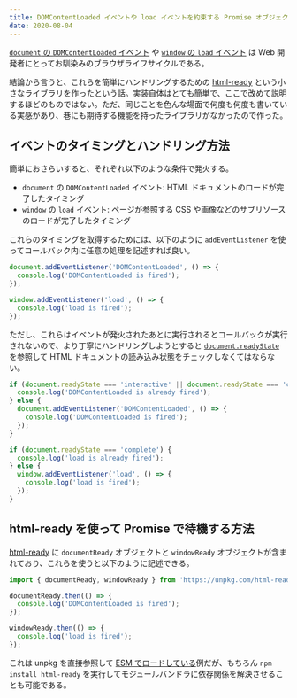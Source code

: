 ```yaml
---
title: DOMContentLoaded イベントや load イベントを約束する Promise オブジェクト
date: 2020-08-04
---
```


[`document` の `DOMContentLoaded` イベント](https://developer.mozilla.org/ja/docs/Web/API/Document/DOMContentLoaded_event) や [`window` の `load` イベント](https://developer.mozilla.org/ja/docs/Web/API/Window/load_event) は Web 開発者にとってお馴染みのブラウザライフサイクルである。

結論から言うと、これらを簡単にハンドリングするための [html-ready](https://github.com/1000ch/html-ready) という小さなライブラリを作ったという話。実装自体はとても簡単で、ここで改めて説明するほどのものではない。ただ、同じことを色んな場面で何度も何度も書いている実感があり、巷にも期待する機能を持ったライブラリがなかったので作った。

## イベントのタイミングとハンドリング方法

簡単におさらいすると、それぞれ以下のような条件で発火する。

- `document` の `DOMContentLoaded` イベント: HTML ドキュメントのロードが完了したタイミング
- `window` の `load` イベント: ページが参照する CSS や画像などのサブリソースのロードが完了したタイミング

これらのタイミングを取得するためには、以下のように `addEventListener` を使ってコールバック内に任意の処理を記述すれば良い。

```javascript
document.addEventListener('DOMContentLoaded', () => {
  console.log('DOMContentLoaded is fired');
});

window.addEventListener('load', () => {
  console.log('load is fired');
});
```

ただし、これらはイベントが発火されたあとに実行されるとコールバックが実行されないので、より丁寧にハンドリングしようとすると [`document.readyState`](https://developer.mozilla.org/ja/docs/Web/API/Document/readyState) を参照して HTML ドキュメントの読み込み状態をチェックしなくてはならない。

```javascript
if (document.readyState === 'interactive' || document.readyState === 'complete') {
  console.log('DOMContentLoaded is already fired');
} else {
  document.addEventListener('DOMContentLoaded', () => {
    console.log('DOMContentLoaded is fired');
  });
}

if (document.readyState === 'complete') {
  console.log('load is already fired');
} else {
  window.addEventListener('load', () => {
    console.log('load is fired');
  });
}
```

## html-ready を使って Promise で待機する方法

[html-ready](https://github.com/1000ch/html-ready) に `documentReady` オブジェクトと `windowReady` オブジェクトが含まれており、これらを使うと以下のように記述できる。

```javascript
import { documentReady, windowReady } from 'https://unpkg.com/html-ready';

documentReady.then(() => {
  console.log('DOMContentLoaded is fired');
});

windowReady.then(() => {
  console.log('load is fired');
});
```

これは unpkg を直接参照して [ESM でロードしている](https://developer.mozilla.org/ja/docs/Web/JavaScript/Guide/Modules)例だが、もちろん `npm install html-ready` を実行してモジュールバンドラに依存関係を解決させることも可能である。
